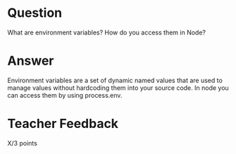 # Question

What are environment variables? How do you access them in Node?

# Answer
Environment variables are a set of dynamic named values that are used to manage values without hardcoding them into your source code. In node you can access them by using process.env.
# Teacher Feedback

X/3 points